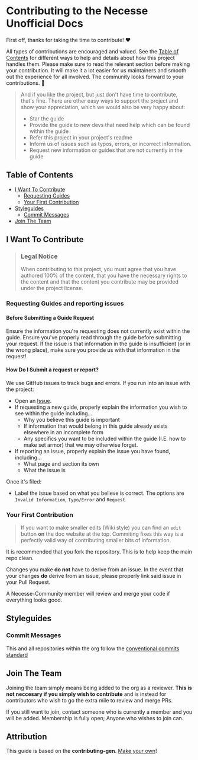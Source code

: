 <!-- omit in toc -->
# Contributing to the Necesse Unofficial Docs

First off, thanks for taking the time to contribute! ❤️

All types of contributions are encouraged and valued. See the [Table of Contents](#table-of-contents) for different ways to help and details about how this project handles them. Please make sure to read the relevant section before making your contribution. It will make it a lot easier for us maintainers and smooth out the experience for all involved. The community looks forward to your contributions. 🎉

> And if you like the project, but just don't have time to contribute, that's fine. There are other easy ways to support the project and show your appreciation, which we would also be very happy about:
> - Star the guide
> - Provide the guide to new devs that need help which can be found within the guide
> - Refer this project in your project's readme
> - Inform us of issues such as typos, errors, or incorrect information.
> - Request new information or guides that are not currently in the guide

<!-- omit in toc -->
## Table of Contents

- [I Want To Contribute](#i-want-to-contribute)
  - [Requesting Guides](#requesting-guides)
  - [Your First Contribution](#your-first-contribution)
- [Styleguides](#styleguides)
  - [Commit Messages](#commit-messages)
- [Join The Team](#join-the-team)

## I Want To Contribute

> ### Legal Notice <!-- omit in toc -->
> When contributing to this project, you must agree that you have authored 100% of the content, that you have the necessary rights to the content and that the content you contribute may be provided under the project license.

### Requesting Guides and reporting issues

<!-- omit in toc -->
#### Before Submitting a Guide Request
Ensure  the information you're requesting does not currently exist within the guide. Ensure you've properly read through the guide before submitting your request. If the issue is that information in the guide is insufficient (or in the wrong place), make sure you provide us with that information in the request! 


<!-- omit in toc -->
#### How Do I Submit a request or report?

We use GitHub issues to track bugs and errors. If you run into an issue with the project:

- Open an [Issue](https://github.com/Necesse-Community/unofficial-docs/issues/new).
- If requesting a new guide, properly explain the information you wish to see within the guide including...
    - Why you believe this guide is important
    - If information that would belong in this guide already exists elsewhere in an incomplete form
    - Any specifics you want to be included within the guide (I.E. how to make set armor) that we may otherwise forget. 
- If reporting an issue, properly explain the issue you have found, including...
    - What page and section its own
    - What the issue is

Once it's filed:

- Label the issue based on what you believe is correct. The options are `Invalid Information`, `Typo/Error` and `Request`

### Your First Contribution
> If you want to make smaller edits (Wiki style) you can find an `edit` button **on** the doc website at the top. Commiting fixes this way is a perfectly valid way of contributing smaller bits of information. 

It is recommended that you fork the repository. This is to help keep the main repo clean. 

Changes you make **do not** have to derive from an issue. In the event that your changes **do** derive from an issue, please properly link said issue in your Pull Request.

A Necesse-Community member will review and merge your code if everything looks good.

## Styleguides
### Commit Messages
This and all repositories within the org follow the [conventional commits standard](https://www.conventionalcommits.org/en/v1.0.0/)

## Join The Team
Joining the team simply means being added to the org as a reviewer. **This is not neccesary if you simply wish to contribute** and is instead for contributors who wish to go the extra mile to review and merge PRs.

If you still want to join, contact someone who is currently a member and you will be added. Membership is fully open; Anyone who wishes to join can.

<!-- omit in toc -->
## Attribution
This guide is based on the **contributing-gen**. [Make your own](https://github.com/bttger/contributing-gen)!
